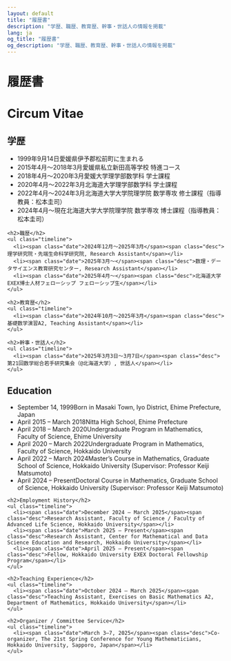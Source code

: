 ```yaml
---
layout: default
title: "履歴書"
description: "学歴、職歴、教育歴、幹事・世話人の情報を掲載"
lang: ja
og_title: "履歴書"
og_description: "学歴、職歴、教育歴、幹事・世話人の情報を掲載"
---
```


<div class="hero">
  <h1 class="lang-ja">履歴書</h1>
  <h1 class="lang-en">Circum Vitae</h1>
</div>

<div class="cv">
  <div class="lang-ja">
    <h2>学歴</h2>
    <ul class="timeline">
      <li><span class="date">1999年9月14日</span><span class="desc">愛媛県伊予郡松前町に生まれる</span></li>
      <li><span class="date">2015年4月〜2018年3月</span><span class="desc">愛媛県私立新田高等学校 特進コース</span></li>
      <li><span class="date">2018年4月〜2020年3月</span><span class="desc">愛媛大学理学部数学科 学士課程</span></li>
      <li><span class="date">2020年4月〜2022年3月</span><span class="desc">北海道大学理学部数学科 学士課程</span></li>
      <li><span class="date">2022年4月〜2024年3月</span><span class="desc">北海道大学大学院理学院 数学専攻 修士課程（指導教員：松本圭司）</span></li>
      <li><span class="date">2024年4月〜現在</span><span class="desc">北海道大学大学院理学院 数学専攻 博士課程（指導教員：松本圭司）</span></li>
    </ul>

    <h2>職歴</h2>
    <ul class="timeline">
      <li><span class="date">2024年12月〜2025年3月</span><span class="desc">理学研究院・先端生命科学研究院, Research Assistant</span></li>
      <li><span class="date">2025年3月〜</span><span class="desc">数理・データサイエンス教育研究センター, Research Assistant</span></li>
      <li><span class="date">2025年4月〜</span><span class="desc">北海道大学EXEX博士人材フェローシップ フェローシップ生</span></li>
    </ul>

    <h2>教育歴</h2>
    <ul class="timeline">
      <li><span class="date">2024年10月〜2025年3月</span><span class="desc">基礎数学演習A2, Teaching Assistant</span></li>
    </ul>

    <h2>幹事・世話人</h2>
    <ul class="timeline">
      <li><span class="date">2025年3月3日〜3月7日</span><span class="desc">第21回数学総合若手研究集会（@北海道大学）, 世話人</span></li>
    </ul>
  </div>

  <div class="lang-en">
    <h2>Education</h2>
    <ul class="timeline">
      <li><span class="date">September 14, 1999</span><span class="desc">Born in Masaki Town, Iyo District, Ehime Prefecture, Japan</span></li>
      <li><span class="date">April 2015 – March 2018</span><span class="desc">Nitta High School, Ehime Prefecture</span></li>
      <li><span class="date">April 2018 – March 2020</span><span class="desc">Undergraduate Program in Mathematics, Faculty of Science, Ehime University</span></li>
      <li><span class="date">April 2020 – March 2022</span><span class="desc">Undergraduate Program in Mathematics, Faculty of Science, Hokkaido University</span></li>
      <li><span class="date">April 2022 – March 2024</span><span class="desc">Master’s Course in Mathematics, Graduate School of Science, Hokkaido University (Supervisor: Professor Keiji Matsumoto)</span></li>
      <li><span class="date">April 2024 – Present</span><span class="desc">Doctoral Course in Mathematics, Graduate School of Science, Hokkaido University (Supervisor: Professor Keiji Matsumoto)</span></li>
    </ul>

    <h2>Employment History</h2>
    <ul class="timeline">
      <li><span class="date">December 2024 – March 2025</span><span class="desc">Research Assistant, Faculty of Science / Faculty of Advanced Life Science, Hokkaido University</span></li>
      <li><span class="date">March 2025 – Present</span><span class="desc">Research Assistant, Center for Mathematical and Data Science Education and Research, Hokkaido University</span></li>
      <li><span class="date">April 2025 – Present</span><span class="desc">Fellow, Hokkaido University EXEX Doctoral Fellowship Program</span></li>
    </ul>

    <h2>Teaching Experience</h2>
    <ul class="timeline">
      <li><span class="date">October 2024 – March 2025</span><span class="desc">Teaching Assistant, Exercises on Basic Mathematics A2, Department of Mathematics, Hokkaido University</span></li>
    </ul>

    <h2>Organizer / Committee Service</h2>
    <ul class="timeline">
      <li><span class="date">March 3–7, 2025</span><span class="desc">Co-organizer, The 21st Spring Conference for Young Mathematicians, Hokkaido University, Sapporo, Japan</span></li>
    </ul>
  </div>
</div>
